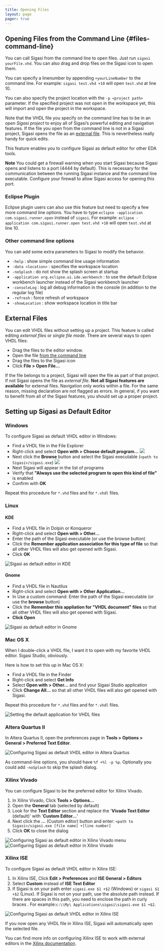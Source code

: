 ```yaml
---
title: Opening Files
layout: page 
pager: true
---
```


Opening Files from the Command Line {#files-command-line}
-----------------------------------

You can call Sigasi from the command line to open files. Just run
`sigasi yourFile.vhd`. You can also drag and drop files on the Sigasi
icon to open them.

You can specify a linenumber by appending `+yourLineNumber` to the
command line. For example: `sigasi test.vhd +10` will open `test.vhd` at
line 10.

You can also specify the project location with the `-p <project path>` parameter.
If the specified project was not open in the workspace yet, this will import
and open the project in the workspace. 

Note that the VHDL file you specify on the command line has to be in an
*open Sigasi project* to enjoy all of Sigasi’s powerful editing and
navigation features. If the file you open from the command line is not
in a Sigasi project, Sigasi opens the file as an [external
file](#files-external). This is nevertheless really handy for quick
edits.

This feature enables you to configure Sigasi as default editor for other
EDA tools.

**Note** You could get a firewall warning when you start Sigasi because
Sigasi opens and listens to a port (4444 by default). This is necessary
for the communication between the running Sigasi instance and the
command line executable. Configure your firewall to allow Sigasi access
for opening this port.

### Eclipse Plugin

Eclipse plugin users can also use this feature but need to specify a few
more command line options. You have to type
`eclipse -application com.sigasi.runner.open` instead of `sigasi`. For
example: `eclipse -application com.sigasi.runner.open test.vhd +10` will
open `test.vhd` at line 10.

### Other command line options

You can add some extra parameters to Sigasi to modify the behavior.

-   `-help` : show simple command line usage information
-   `-data <location>` : specifies the workspace location
-   `-noSplash` : do not show the splash screen at startup
-   `-application org.eclipse.ui.ide.workbench` : to use the default
    Eclipse workbench launcher instead of the Sigasi workbench launcher
-   `-consoleLog` : log all debug information in the console (in
    addition to the regular log file)
-   `-refresh` : force refresh of workspace
-   `-showLocation` : show workspace location in title bar

External Files
--------------

You can edit VHDL files without setting up a project. This feature is
called editing *external files* or *single file mode*. There are several
ways to open VHDL files:

-   Drag the files to the editor window.
-   Open the file [from the command line](#files-command-line)
-   Drag the files to the Sigasi icon
-   Click **File \> Open File…**

If the file belongs to a project, Sigasi will open the file as part of
that project. If not Sigasi opens the file as *external file*. **Not all
Sigasi features are available** for external files. Navigation only
works within a file. For the same reason, missing declaration are not
flagged as errors. In general, if you want to benefit from all of the
Sigasi features, you should set up a proper project.

Setting up Sigasi as Default Editor
-----------------------------------

### Windows

To configure Sigasi as default VHDL editor in Windows:

* Find a VHDL file in the File Explorer
* Right-click and select **Open with > Choose default program…**
  ![](images/windows_1.png)
* Next click the **Browse** button and select the Sigasi executable (`<path to Sigasi>/sigasi.exe`)
  ![](images/windows_2.png)
* Next Sigasi will appear in the list of programs
* Verify that **"Always use the selected program to open this kind of file"** is enabled
* Confirm with **OK**

Repeat this procedure for `*.vhd` files and for `*.vhdl` files.

### Linux

#### KDE

* Find a VHDL file in Dolpin or Konqueror
* Right-click and select **Open with > Other…**
* Enter the path of the Sigasi executable (or use the browse button)
* Click the **Remember application association for this type of file** so that all other VHDL files will also get opened with Sigasi.
* Click **OK**

![Sigasi as default editor in KDE](images/kde.png)

#### Gnome

* Find a VHDL file in Nautilus
* Right-click and select **Open with > Other Application…**
*  In Use a custom command: Enter the path of the Sigasi executable (or use the **browse** button)
* Click the **Remember this appliation for "VHDL document" files** so that all other VHDL files will also get opened with Sigasi.
* **Click Open**

![Sigasi as default editor in Gnome](images/gnome.png)

### Mac OS X

When I double-click a VHDL file, I want it to open with my favorite VHDL editor. Sigasi Studio, obviously.

Here is how to set this up in Mac OS X:

* Find a VHDL file in the Finder
* Right-click and select **Get Info**
* Select **Open with > Other…** and find your Sigasi Studio application
* Click **Change All…** so that all other VHDL files will also get opened with Sigasi.

Repeat this procedure for `*.vhd` files and for `*.vhdl` files.

![Setting the default application for VHDL files](images/default_application_for_mac.png)

### Altera Quartus II

In Altera Quartus II, open the preferences page in **Tools \> Options \>
General \> Preferred Text Editor**.

![Configuring Sigasi as default VHDL editor in Altera Quartus](/images/screenshots/sigasieditorquartus.png "Configuring Sigasi as default VHDL editor in Altera Quartus")

As command-line options, you should have `%f +%l -p %p`. Optionally you
could add `-noSplash` to skip the splash dialog.

### Xilinx Vivado

You can configure Sigasi to be the preferred editor for Xilinx Vivado.

1. In Xilinx Vivado, Click **Tools > Options...** 
2. Open the **General** tab (selected by default)
3. Look for the **Text Editor** section and replace the '**Vivado Text Editor** (default)' with '**Custom Editor...**'
4. Next click the **...** (Custom editor)  button and enter:
    `<path to Sigasi>/sigasi.exe [file name] +[line number]`
5. Click **OK** to close the dialog

![Configuring Sigasi as default editor in Xilinx Vivado menu](/images/screenshots/vivado_a1.png "Configuring Sigasi as default editor in Xilinx Vivado menu")
![Configuring Sigasi as default editor in Xilinx Vivado](/images/screenshots/vivado_a2.png "Configuring Sigasi as default editor in Xilinx Vivado")

### Xilinx ISE

To configure Sigasi as default VHDL editor in Xilinx ISE:

1. In Xilinx ISE, Click **Edit \> Preferences** and **ISE General \> Editors**
2. Select **Custom** instead of **ISE Text Editor**
3. If Sigasi is on your path enter `sigasi.exe $1 +$2` (Windows) or `sigasi $1 +$2` (Linux).
   If Sigasi is not on your path, use the absolute path instead. If there are spaces in this
path, you need to enclose the path in curly braces . For example:`c:\\My\ Applications\sigasi\sigasi.exe $1 +$2`.

![Configuring Sigasi as default VHDL editor in Xilinx ISE](/images/screenshots/xilinxeditor.png "Configuring Sigasi as default VHDL editor in Xilinx ISE")

If you now open any VHDL file in Xilinx ISE, Sigasi will automatically open the selected file.

You can find more info on configuring Xilinx ISE to work with external editors in the [Xilinx documentation](http://www.xilinx.com/support/documentation/sw_manuals/xilinx12_2/pn_db_editor_options.htm).
